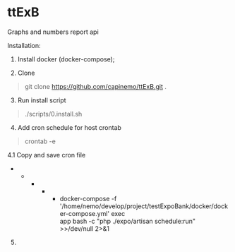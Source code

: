 # ttExB
Graphs and numbers report api

Installation:
1. Install docker (docker-compose);

2. Clone
> git clone https://github.com/capinemo/ttExB.git .

3. Run install script
> ./scripts/0.install.sh

4. Add cron schedule for host crontab
>crontab -e

4.1 Copy and save cron file
* * * * *  docker-compose -f '/home/nemo/develop/project/testExpoBank/docker/docker-compose.yml' exec \
 app bash -c "php ./expo/artisan schedule:run" >>/dev/null 2>&1

5.